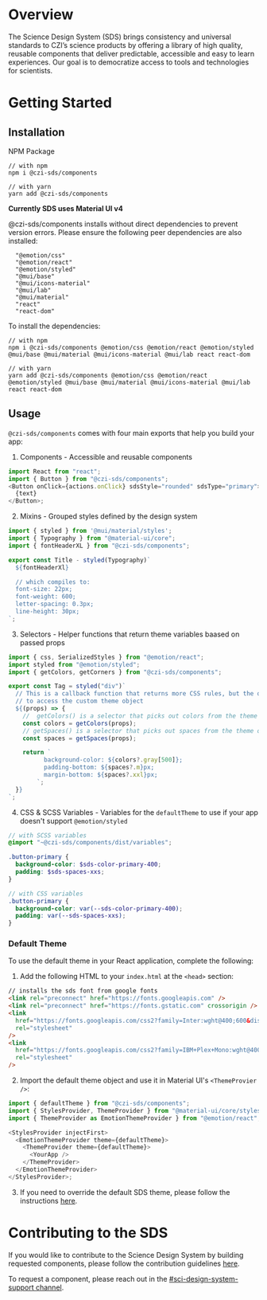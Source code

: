 # Overview

The Science Design System (SDS) brings consistency and universal standards to CZI’s science products by offering a library of high quality, reusable components that deliver predictable, accessible and easy to learn experiences. Our goal is to democratize access to tools and technologies for scientists.

# Getting Started

## Installation

NPM Package

```
// with npm
npm i @czi-sds/components

// with yarn
yarn add @czi-sds/components
```

**Currently SDS uses Material UI v4**

@czi-sds/components installs without direct dependencies to prevent version errors. Please ensure the following peer dependencies are also installed:

```
  "@emotion/css"
  "@emotion/react"
  "@emotion/styled"
  "@mui/base"
  "@mui/icons-material"
  "@mui/lab"
  "@mui/material"
  "react"
  "react-dom"
```

To install the dependencies:

```
// with npm
npm i @czi-sds/components @emotion/css @emotion/react @emotion/styled @mui/base @mui/material @mui/icons-material @mui/lab react react-dom

// with yarn
yarn add @czi-sds/components @emotion/css @emotion/react @emotion/styled @mui/base @mui/material @mui/icons-material @mui/lab react react-dom
```

## Usage

`@czi-sds/components` comes with four main exports that help you build your app:

1. Components - Accessible and reusable components

```javascript
import React from "react";
import { Button } from "@czi-sds/components";
<Button onClick={actions.onClick} sdsStyle="rounded" sdsType="primary">
  {text}
</Button>;
```

2. Mixins - Grouped styles defined by the design system

```javascript
import { styled } from '@mui/material/styles';
import { Typography } from "@material-ui/core";
import { fontHeaderXL } from "@czi-sds/components";

export const Title - styled(Typography)`
  ${fontHeaderXl}

  // which compiles to:
  font-size: 22px;
  font-weight: 600;
  letter-spacing: 0.3px;
  line-height: 30px;
`;
```

3. Selectors - Helper functions that return theme variables baased on passed props

```ts
import { css, SerializedStyles } from "@emotion/react";
import styled from "@emotion/styled";
import { getColors, getCorners } from "@czi-sds/components";

export const Tag = styled("div")`
  // This is a callback function that returns more CSS rules, but the only way
  // to access the custom theme object
  ${(props) => {
    //  getColors() is a selector that picks out colors from the theme object
    const colors = getColors(props);
    // getSpaces() is a selector that picks out spaces from the theme object
    const spaces = getSpaces(props);

    return `
          background-color: ${colors?.gray[500]};
          padding-bottom: ${spaces?.m}px;
          margin-bottom: ${spaces?.xxl}px;
        `;
  }}
`;
```

4. CSS & SCSS Variables - Variables for the `defaultTheme` to use if your app doesn't support `@emotion/styled`

```scss
// with SCSS variables
@import "~@czi-sds/components/dist/variables";

.button-primary {
  background-color: $sds-color-primary-400;
  padding: $sds-spaces-xxs;
}

// with CSS variables
.button-primary {
  background-color: var(--sds-color-primary-400);
  padding: var(--sds-spaces-xxs);
}
```

### Default Theme

To use the default theme in your React application, complete the following:

1. Add the following HTML to your `index.html` at the `<head>` section:

```html
// installs the sds font from google fonts
<link rel="preconnect" href="https://fonts.googleapis.com" />
<link rel="preconnect" href="https://fonts.gstatic.com" crossorigin />
<link
  href="https://fonts.googleapis.com/css2?family=Inter:wght@400;600&display=swap"
  rel="stylesheet"
/>
<link
  href="https://fonts.googleapis.com/css2?family=IBM+Plex+Mono:wght@400;600&display=swap"
  rel="stylesheet"
/>
```

2. Import the default theme object and use it in Material UI's `<ThemeProvier />`:

```javascript
import { defaultTheme } from "@czi-sds/components";
import { StylesProvider, ThemeProvider } from "@material-ui/core/styles";
import { ThemeProvider as EmotionThemeProvider } from "@emotion/react";

<StylesProvider injectFirst>
  <EmotionThemeProvider theme={defaultTheme}>
    <ThemeProvider theme={defaultTheme}>
      <YourApp />
    </ThemeProvider>
  </EmotionThemeProvider>
</StylesProvider>;
```

3.  If you need to override the default SDS theme, please follow the instructions [here](https://github.com/chanzuckerberg/sci-components/blob/main/docs/how-to-override-default-theme.md).

# Contributing to the SDS

If you would like to contribute to the Science Design System by building requested components, please follow the contribution guidelines [here](https://github.com/chanzuckerberg/sci-components/blob/main/docs/contribution.md).

To request a component, please reach out in the [#sci-design-system-support channel](https://czi-sci.slack.com/archives/C032S43KKFV).
